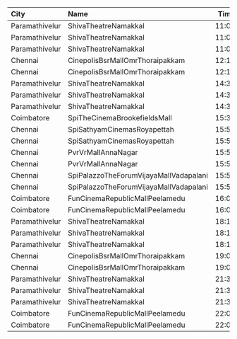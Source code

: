 | City           | Name                                   |  Time | Type      | Price | Capacity | Booked |
| :------------- | :------------------------------------- | ----: | :-------- | ----: | -------: | -----: |
| Paramathivelur | ShivaTheatreNamakkal                   | 11:00 | King      |  150₹ |       98 |     98 |
| Paramathivelur | ShivaTheatreNamakkal                   | 11:00 | Queen     |  150₹ |       56 |     56 |
| Paramathivelur | ShivaTheatreNamakkal                   | 11:00 | Jack      |  100₹ |      404 |     48 |
| Chennai        | CinepolisBsrMallOmrThoraipakkam        | 12:10 | Normal    |   60₹ |        9 |      1 |
| Chennai        | CinepolisBsrMallOmrThoraipakkam        | 12:10 | Executive |  153₹ |       82 |      3 |
| Paramathivelur | ShivaTheatreNamakkal                   | 14:30 | King      |  150₹ |       98 |     98 |
| Paramathivelur | ShivaTheatreNamakkal                   | 14:30 | Queen     |  150₹ |       56 |     56 |
| Paramathivelur | ShivaTheatreNamakkal                   | 14:30 | Jack      |  100₹ |      404 |     48 |
| Coimbatore     | SpiTheCinemaBrookefieldsMall           | 15:30 | Elite     |  191₹ |      122 |     26 |
| Chennai        | SpiSathyamCinemasRoyapettah            | 15:50 | Elite     |  191₹ |       51 |     19 |
| Chennai        | SpiSathyamCinemasRoyapettah            | 15:50 | Budget    |   60₹ |        6 |      4 |
| Chennai        | PvrVrMallAnnaNagar                     | 15:50 | Classic   |   60₹ |        8 |      7 |
| Chennai        | PvrVrMallAnnaNagar                     | 15:50 | Prime     |  191₹ |       55 |     43 |
| Chennai        | SpiPalazzoTheForumVijayaMallVadapalani | 15:55 | Elite     |  191₹ |      109 |     23 |
| Chennai        | SpiPalazzoTheForumVijayaMallVadapalani | 15:55 | Budget    |   60₹ |       13 |      2 |
| Coimbatore     | FunCinemaRepublicMallPeelamedu         | 16:00 | Executive |  191₹ |      142 |     80 |
| Coimbatore     | FunCinemaRepublicMallPeelamedu         | 16:00 | Normal    |   60₹ |       17 |     11 |
| Paramathivelur | ShivaTheatreNamakkal                   | 18:15 | King      |  150₹ |       98 |     98 |
| Paramathivelur | ShivaTheatreNamakkal                   | 18:15 | Queen     |  150₹ |       56 |     56 |
| Paramathivelur | ShivaTheatreNamakkal                   | 18:15 | Jack      |  100₹ |      404 |     48 |
| Chennai        | CinepolisBsrMallOmrThoraipakkam        | 19:00 | Normal    |   60₹ |        9 |      4 |
| Chennai        | CinepolisBsrMallOmrThoraipakkam        | 19:00 | Executive |  153₹ |       82 |      7 |
| Paramathivelur | ShivaTheatreNamakkal                   | 21:30 | King      |  150₹ |       98 |     98 |
| Paramathivelur | ShivaTheatreNamakkal                   | 21:30 | Queen     |  150₹ |       56 |     56 |
| Paramathivelur | ShivaTheatreNamakkal                   | 21:30 | Jack      |  100₹ |      404 |     48 |
| Coimbatore     | FunCinemaRepublicMallPeelamedu         | 22:00 | Executive |  191₹ |      142 |     71 |
| Coimbatore     | FunCinemaRepublicMallPeelamedu         | 22:00 | Normal    |   60₹ |       17 |      8 |